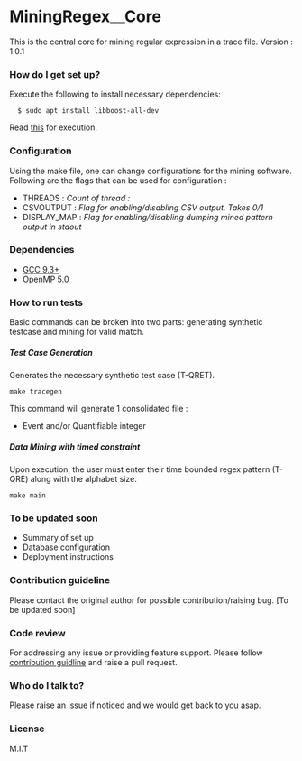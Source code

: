 # MiningRegex__Core

This is the central core for mining regular expression in a trace file.
Version : 1.0.1

### How do I get set up? ###

Execute the following to install necessary dependencies:
```
  $ sudo apt install libboost-all-dev
```
Read [this](#How-to-run-tests) for execution.

### Configuration

Using the make file, one can change configurations for the mining software. Following are the flags that can be used for configuration :
* THREADS : *Count of thread :*
* CSVOUTPUT : *Flag for enabling/disabling CSV output. Takes 0/1*
* DISPLAY_MAP : *Flag for enabling/disabling dumping mined pattern output in stdout*

### Dependencies
* [GCC 9.3+](https://gcc.gnu.org/)
* [OpenMP 5.0](https://www.openmp.org/)

### How to run tests
Basic commands can be broken into two parts: generating synthetic testcase and mining for valid match.

##### Test Case Generation
Generates the necessary synthetic test case (T-QRET).
```
make tracegen
```
This command will generate 1 consolidated file : 
* Event and/or Quantifiable integer

##### Data Mining with timed constraint
Upon execution, the user must enter their time bounded regex pattern (T-QRE) along with the alphabet size.
```
make main
```
### To be updated soon
* Summary of set up
* Database configuration
* Deployment instructions

### Contribution guideline
Please contact the original author for possible contribution/raising bug. [To be updated soon]

### Code review
For addressing any issue or providing feature support. Please follow [contribution guidline](###Contribution-guideline) and raise a pull request.

### Who do I talk to?

Please raise an issue if noticed and we would get back to you asap.

### License
M.I.T
